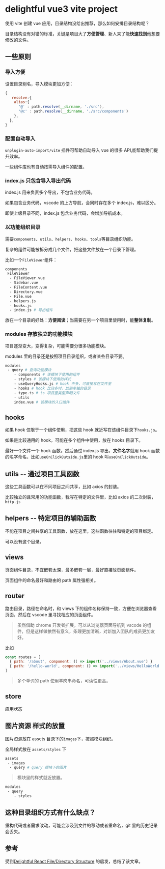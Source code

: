 # delightful vue3 vite project

使用 vite 创建 vue 应用，目录结构没给出推荐，那么如何安排目录结构呢？

目录结构没有对错的标准，关键是项目大了**方便管理**、新人来了能**快速找到**他想要修改的文件。

## 一些原则

### 导入方便

设置目录别名，导入模块更加方便：

```js
{
   resolve:{
    alias:{
      '@' : path.resolve(__dirname, './src'),
      '@c' : path.resolve(__dirname, './src/components')
    },
  },
}
```

### 配置自动导入

`unplugin-auto-import/vite` 插件可帮助自动导入 vue 的很多 API,能帮助我们提升效率。

一些组件库也有自动按需导入组件的配置。

### index.js 只包含导入导出代码

index.js 用来负责多个导出，不包含业务代码。

如果包含业务代码，vscode 的上方导航，会同时存在多个 index.js，难以区分。

即使上级目录不同，index.js 包含业务代码，会增加导航成本。

### 以功能组织目录

需要`components`、`utils`、`helpers`、`hooks`、`tools`等目录组织功能。

复杂的组件可能被拆分成几个文件，把这些文件放在一个目录下管理。

比如一个`FileViewer`组件：

```bash
components
 FileViewer
  - FileViewer.vue
  - Sidebar.vue
  - FileContent.vue
  - Directory.vue
  - File.vue
  - helpers.js
  - hooks.js
  - index.js # 导出组件
```

放在一个目录的好处：**方便阅读**；当需要在另一个项目里使用时，能**整体复制**。

### modules 存放独立的功能模块

项目逐渐变大，变得复杂，可能需要分很多功能模块。

modules 里的目录还是按照项目目录组织，或者某些目录不要。

```bash
modules
 - query # 查询功能模块
    - components # 该模块下使用的组件
    - styles # 该模块下使用的样式
    - useQueryHooks.js # hook 不多，可直接写在文件里
    - hooks # hook 比较多时，放到单独的目录
    - type.ts # ts 项目里类型声明文件
    - utils
    index.vue # 该模块的入口组件
```

## hooks

如果 hook 仅限于一个组件使用，把这些 hook 就近写在该组件目录下`hooks.js`。

如果是比较通用的 hook，可能在多个组件中使用，放在 hooks 目录下。

最好一个文件一个 hook 函数，然后通过 index.js 导出，**文件名字**就用 hook 函数的名字命名，比如`useOnClickOutside.js`里的 hook 叫`useOnClickOutside`。

## utils -- 通过项目工具函数

这些工具函数可以在不同项目之间共享，比如 axios 的封装。

比较独立的且常用的功能函数，我写在特定的文件里，比如 axios 的二次封装，`http.js`

## helpers -- 特定项目的辅助函数

不能在项目之间共享的工具函数，放在这里，这些函数往往和特定的项目绑定。

可以没有这个目录。

## views

页面组件目录，不宜嵌套太深，最多嵌套一层，最好直接放页面组件。

页面组件的命名最好和路由的 path 属性强相关。

## router

路由目录，路径在命名时，和 views 下的组件名称保持一致，方便在浏览器查看页面，然后在 vscode 里寻找相应的页面组件。

> 虽然借助 chrome 开发者扩展，可以从浏览器页面导航到 vscode 的组件，但是这样做依然有意义，条理更加清晰，对新加入团队的成员更加友好。

比如

```js
const routes = [
  { path: '/about', component: () => import('../views/About.vue') }
  { path: '/hello-world', component: () => import('../views/HelloWorld.vue') }
]
```

> 多个单词的 path 使用羊肉串命名，可读性更高。

## store

应用状态

## 图片资源 样式的放置

图片资源放在 assets 目录下的`images`下，按照模块组织。

全局样式放在 `assets/styles` 下

```bash
assets
 - images
  - query # query 模块下的图片
```

> 模块里的样式就近放置。

```bash
modules
 - query
    - styles
```

## 这种目录组织方式有什么缺点？

重构代码或者需求改动，可能会涉及到文件的移动或者重命名，git 里的历史记录会丢失。

## 参考

受到[Delightful React File/Directory Structure](https://www.joshwcomeau.com/react/file-structure/) 的启发，总结了该文章。
